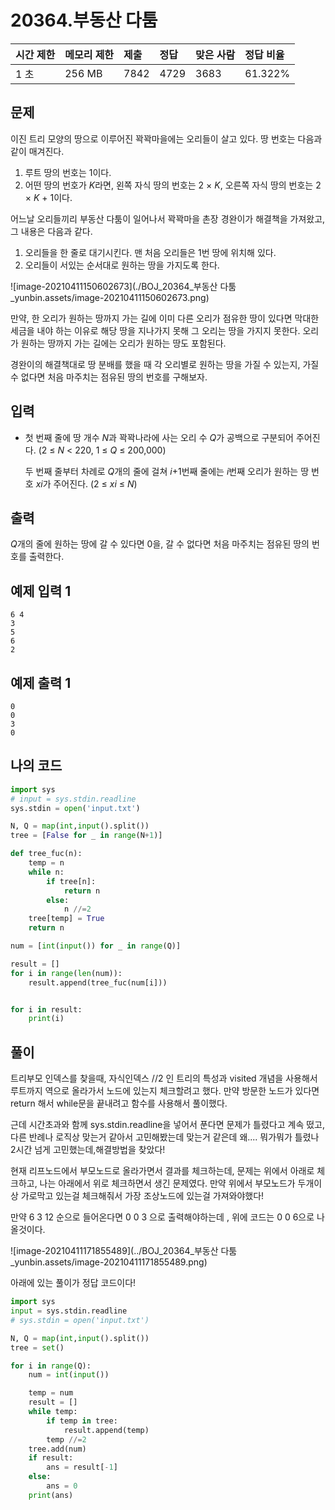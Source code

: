 # 20364.부동산 다툼

| 시간 제한 | 메모리 제한 | 제출 | 정답 | 맞은 사람 | 정답 비율 |
| :-------- | :---------- | :--- | :--- | :-------- | :-------- |
| 1 초      | 256 MB      | 7842 | 4729 | 3683      | 61.322%   |

## 문제

이진 트리 모양의 땅으로 이루어진 꽉꽉마을에는 오리들이 살고 있다. 땅 번호는 다음과 같이 매겨진다.

1. 루트 땅의 번호는 1이다.
2. 어떤 땅의 번호가 *K*라면, 왼쪽 자식 땅의 번호는 2 × *K*, 오른쪽 자식 땅의 번호는 2 × *K* + 1이다.

어느날 오리들끼리 부동산 다툼이 일어나서 꽉꽉마을 촌장 경완이가 해결책을 가져왔고, 그 내용은 다음과 같다.

1. 오리들을 한 줄로 대기시킨다. 맨 처음 오리들은 1번 땅에 위치해 있다.
2. 오리들이 서있는 순서대로 원하는 땅을 가지도록 한다.

![image-20210411150602673](./BOJ_20364_부동산 다툼_yunbin.assets/image-20210411150602673.png)

만약, 한 오리가 원하는 땅까지 가는 길에 이미 다른 오리가 점유한 땅이 있다면 막대한 세금을 내야 하는 이유로 해당 땅을 지나가지 못해 그 오리는 땅을 가지지 못한다. 오리가 원하는 땅까지 가는 길에는 오리가 원하는 땅도 포함된다.

경완이의 해결책대로 땅 분배를 했을 때 각 오리별로 원하는 땅을 가질 수 있는지, 가질 수 없다면 처음 마주치는 점유된 땅의 번호를 구해보자.

## 입력

- 첫 번째 줄에 땅 개수 *N*과 꽉꽉나라에 사는 오리 수 *Q*가 공백으로 구분되어 주어진다. (2 ≤ *N* < 220, 1 ≤ *Q* ≤ 200,000)

  두 번째 줄부터 차례로 *Q*개의 줄에 걸쳐 *i*+1번째 줄에는 *i*번째 오리가 원하는 땅 번호 *xi*가 주어진다. (2 ≤ *xi* ≤ *N*)

## 출력

*Q*개의 줄에 원하는 땅에 갈 수 있다면 0을, 갈 수 없다면 처음 마주치는 점유된 땅의 번호를 출력한다.

## 예제 입력 1 

```
6 4
3
5
6
2
```

## 예제 출력 1 

```
0
0
3
0
```

## 나의 코드

```python
import sys
# input = sys.stdin.readline
sys.stdin = open('input.txt')

N, Q = map(int,input().split())
tree = [False for _ in range(N+1)]

def tree_fuc(n):
    temp = n 
    while n:
        if tree[n]:
            return n
        else:
            n //=2
    tree[temp] = True
    return n

num = [int(input()) for _ in range(Q)]

result = []
for i in range(len(num)):
    result.append(tree_fuc(num[i]))


for i in result:
    print(i)
```

## 풀이

트리부모 인덱스를 찾을때, 자식인덱스 //2 인 트리의 특성과 visited 개념을 사용해서 루트까지 역으로 올라가서 노드에 있는지 체크할려고 했다. 만약 방문한 노드가 있다면 return 해서 while문을 끝내려고 함수를 사용해서 풀이했다.

근데 시간초과와 함께 sys.stdin.readline을 넣어서 푼다면 문제가 틀렸다고 계속 떴고, 다른 반례나 로직상 맞는거 같아서 고민해봤는데 맞는거 같은데 왜.... 뭐가뭐가 틀렸나 2시간 넘게 고민했는데,해결방법을 찾았다!

현재 리프노드에서 부모노드로 올라가면서 결과를 체크하는데, 문제는 위에서 아래로 체크하고, 나는 아래에서 위로 체크하면서 생긴 문제였다. 만약 위에서 부모노드가 두개이상 가로막고 있는걸 체크해줘서 가장 조상노드에 있는걸 가져와야했다! 

만약 6 3 12 순으로 들어온다면 0 0 3 으로 출력해야하는데 , 위에 코드는 0 0 6으로 나올것이다. 

![image-20210411171855489](../BOJ_20364_부동산 다툼_yunbin.assets/image-20210411171855489.png)

아래에 있는 풀이가 정답 코드이다! 

```python
import sys
input = sys.stdin.readline
# sys.stdin = open('input.txt')

N, Q = map(int,input().split())
tree = set()

for i in range(Q):
    num = int(input())

    temp = num
    result = [] 
    while temp:
        if temp in tree:
            result.append(temp)
        temp //=2
    tree.add(num)
    if result:
        ans = result[-1]
    else:
        ans = 0 
    print(ans)
        
```



